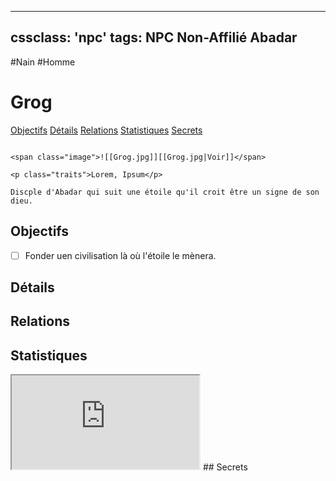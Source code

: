 
---
cssclass: 'npc'
tags: NPC Non-Affilié Abadar
---
<span class="npc-tags">#Nain #Homme</span>

# Grog
<span class="nav">[Objectifs](#Objectifs) [Détails](#Détails) [Relations](#Relations) [Statistiques](#Statistiques) [Secrets](#Secrets)</span>

```ad-desc

<span class="image">![[Grog.jpg]][[Grog.jpg|Voir]]</span>

<p class="traits">Lorem, Ipsum</p>

Discple d'Abadar qui suit une étoile qu'il croit être un signe de son dieu.
```

## Objectifs
- [ ] Fonder uen civilisation là où l'étoile le mènera.

## Détails

## Relations

## Statistiques
<iframe class="embedded-statblock" src="https://pathfinderdashboard.com/Creatures/Assassin.html"></iframe>
## Secrets